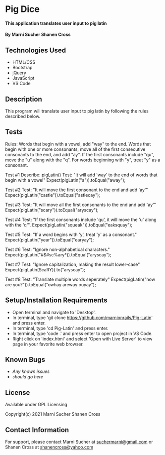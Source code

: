 # Pig Dice

#### This application translates user input to pig latin

#### By **Marni Sucher Shanen Cross**

## Technologies Used

* HTML/CSS
* Bootstrap
* jQuery
* JavaScript
* VS Code 

## Description

This program will translate user input to pig latin by following the rules described below.

## Tests

Rules: Words that begin with a vowel, add "way" to the end. Words that begin with one or more consonants, move all of the first consecutive consonants to the end, and add "ay". If the first consonants include "qu", move the "u" along with the "q". For words beginning with "y", treat "y" as a consonant.

Test #1 Describe: pigLatin()
        Test: "It will add 'way' to the end of words that begin with a vowel"
        Expect(pigLatin("a")).toEqual("away");
        
Test #2 Test: "It will move the first consonant to the end and add 'ay'"
				Expect(pigLatin("castle")).toEqual("astlecay");

Test #3 Test: "It will move all the first consonants to the end and add 'ay'"
        Expect(pigLatin("scary")).toEqual("aryscay");

Test #4 Test: "If the first consonants include 'qu', it will move the 'u' along with the 'q'".
        Expect(pigLatin("squeak")).toEqual("eaksquay");

Test #5 Test: "If a word begins with 'y', treat 'y' as a consonant."
        Expect(pigLatin("year")).toEqual("earyay");

Test #6 Test: "Ignore non-alphabetical characters."
				Expect(pigLatin("#$#sc%ary*)).toEqual("aryscay");

Test #7 Test: "Ignore capitalization, making the result lower-case"
				Expect(pigLatin(ScaRY)).to("aryscay");

Test #8 Test: "Translate multiple words seperately"
				Expect(pigLatin("how are you?")).toEqual("owhay areway ouyay");

## Setup/Installation Requirements

* Open terminal and navigate to 'Desktop'.
* In terminal, type 'git clone https://github.com/marnionrails/Pig-Latin' and press enter.
* In terminal, type 'cd Pig-Latin' and press enter.
* In terminal, type 'code .' and press enter to open project in VS Code.
* Right click on 'index.html' and select 'Open with Live Server' to view page in your favorite web browser.

## Known Bugs

* _Any known issues_
* _should go here_

## License

Available under GPL Licensing

Copyright(c) 2021 Marni Sucher Shanen Cross

## Contact Information

For support, please contact Marni Sucher at suchermarni@gmail.com or Shanen Cross at shanencross@yahoo.com
